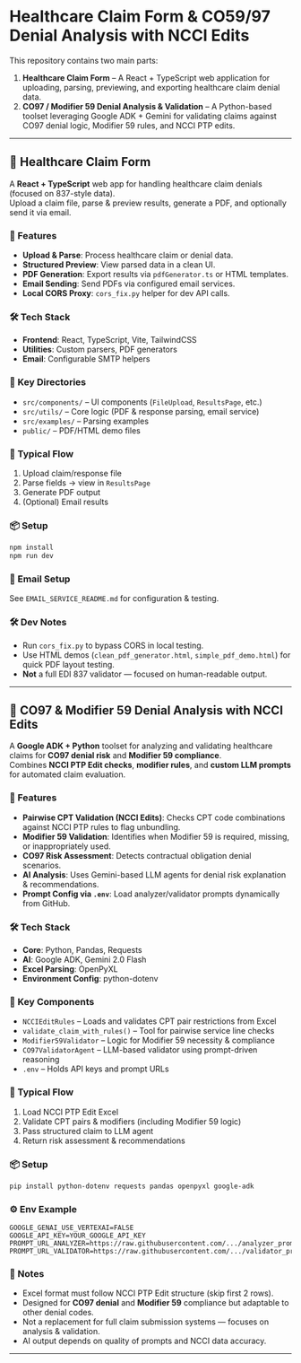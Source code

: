 # Healthcare Claim Form & CO59/97 Denial Analysis with NCCI Edits

This repository contains two main parts:

1. **Healthcare Claim Form** – A React + TypeScript web application for uploading, parsing, previewing, and exporting healthcare claim denial data.
2. **CO97 / Modifier 59 Denial Analysis & Validation** – A Python-based toolset leveraging Google ADK + Gemini for validating claims against CO97 denial logic, Modifier 59 rules, and NCCI PTP edits.

---

## 📄 Healthcare Claim Form

A **React + TypeScript** web app for handling healthcare claim denials (focused on 837-style data).  
Upload a claim file, parse & preview results, generate a PDF, and optionally send it via email.

### 🚀 Features
- **Upload & Parse**: Process healthcare claim or denial data.
- **Structured Preview**: View parsed data in a clean UI.
- **PDF Generation**: Export results via `pdfGenerator.ts` or HTML templates.
- **Email Sending**: Send PDFs via configured email services.
- **Local CORS Proxy**: `cors_fix.py` helper for dev API calls.

### 🛠 Tech Stack
- **Frontend**: React, TypeScript, Vite, TailwindCSS
- **Utilities**: Custom parsers, PDF generators
- **Email**: Configurable SMTP helpers

### 📂 Key Directories
- `src/components/` – UI components (`FileUpload`, `ResultsPage`, etc.)
- `src/utils/` – Core logic (PDF & response parsing, email service)
- `src/examples/` – Parsing examples
- `public/` – PDF/HTML demo files

### 🔄 Typical Flow
1. Upload claim/response file
2. Parse fields → view in `ResultsPage`
3. Generate PDF output
4. (Optional) Email results

### 📦 Setup
```bash
npm install
npm run dev
```

### 📧 Email Setup
See `EMAIL_SERVICE_README.md` for configuration & testing.

### 🛠 Dev Notes
- Run `cors_fix.py` to bypass CORS in local testing.
- Use HTML demos (`clean_pdf_generator.html`, `simple_pdf_demo.html`) for quick PDF layout testing.
- **Not** a full EDI 837 validator — focused on human-readable output.

---

## 🏥 CO97 & Modifier 59 Denial Analysis with NCCI Edits

A **Google ADK + Python** toolset for analyzing and validating healthcare claims for **CO97 denial risk** and **Modifier 59 compliance**.  
Combines **NCCI PTP Edit checks**, **modifier rules**, and **custom LLM prompts** for automated claim evaluation.

### 🚀 Features
- **Pairwise CPT Validation (NCCI Edits)**: Checks CPT code combinations against NCCI PTP rules to flag unbundling.
- **Modifier 59 Validation**: Identifies when Modifier 59 is required, missing, or inappropriately used.
- **CO97 Risk Assessment**: Detects contractual obligation denial scenarios.
- **AI Analysis**: Uses Gemini-based LLM agents for denial risk explanation & recommendations.
- **Prompt Config via `.env`**: Load analyzer/validator prompts dynamically from GitHub.

### 🛠 Tech Stack
- **Core**: Python, Pandas, Requests
- **AI**: Google ADK, Gemini 2.0 Flash
- **Excel Parsing**: OpenPyXL
- **Environment Config**: python-dotenv

### 📂 Key Components
- `NCCIEditRules` – Loads and validates CPT pair restrictions from Excel
- `validate_claim_with_rules()` – Tool for pairwise service line checks
- `Modifier59Validator` – Logic for Modifier 59 necessity & compliance
- `CO97ValidatorAgent` – LLM-based validator using prompt-driven reasoning
- `.env` – Holds API keys and prompt URLs

### 🔄 Typical Flow
1. Load NCCI PTP Edit Excel
2. Validate CPT pairs & modifiers (including Modifier 59 logic)
3. Pass structured claim to LLM agent
4. Return risk assessment & recommendations

### 📦 Setup
```bash
pip install python-dotenv requests pandas openpyxl google-adk
```

### ⚙️ Env Example
```env
GOOGLE_GENAI_USE_VERTEXAI=FALSE
GOOGLE_API_KEY=YOUR_GOOGLE_API_KEY
PROMPT_URL_ANALYZER=https://raw.githubusercontent.com/.../analyzer_prompt.txt
PROMPT_URL_VALIDATOR=https://raw.githubusercontent.com/.../validator_prompt.txt
```

### 📝 Notes
- Excel format must follow NCCI PTP Edit structure (skip first 2 rows).
- Designed for **CO97 denial** and **Modifier 59** compliance but adaptable to other denial codes.
- Not a replacement for full claim submission systems — focuses on analysis & validation.
- AI output depends on quality of prompts and NCCI data accuracy.

---
